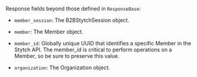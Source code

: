 Response fields beyond those defined in `ResponseBase`:

- `member_session`: The B2BStytchSession object.

- `member`: The Member object.

- `member_id`: Globally unique UUID that identifies a specific Member in the Stytch API. The member_id is critical to perform operations on a Member, so be sure to preserve this value.

- `organization`: The Organization object.
